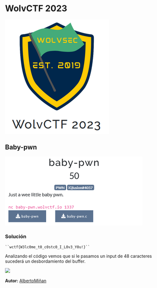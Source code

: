# WolvCTF 2023
    
  
![](1wolv.png)
 
 
## Baby-pwn


![](1baby-pwn.png)


### Solución
    
    ``wctf{W3lc0me_t0_c0stc0_I_L0v3_Y0u!}``
   
  Analizando el código vemos que si le pasamos un input de 48 caracteres sucederá un  desbordamiento del buffer.

![](Bufferoverflow.png)




**Autor:** [AlbertoMiñan](https://github.com/albertominan)

